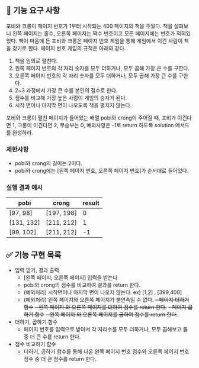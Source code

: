 ## 🚀 기능 요구 사항

포비와 크롱이 페이지 번호가 1부터 시작되는 400 페이지의 책을 주웠다. 책을 살펴보니 왼쪽 페이지는 홀수, 오른쪽 페이지는 짝수 번호이고 모든 페이지에는 번호가 적혀있었다. 책이 마음에 든 포비와 크롱은 페이지 번호 게임을 통해 게임에서 이긴 사람이 책을 갖기로 한다. 페이지 번호 게임의 규칙은 아래와 같다.

1. 책을 임의로 펼친다.
2. 왼쪽 페이지 번호의 각 자리 숫자를 모두 더하거나, 모두 곱해 가장 큰 수를 구한다.
3. 오른쪽 페이지 번호의 각 자리 숫자를 모두 더하거나, 모두 곱해 가장 큰 수를 구한다.
4. 2~3 과정에서 가장 큰 수를 본인의 점수로 한다.
5. 점수를 비교해 가장 높은 사람이 게임의 승자가 된다.
6. 시작 면이나 마지막 면이 나오도록 책을 펼치지 않는다.

포비와 크롱이 펼친 페이지가 들어있는 배열 pobi와 crong이 주어질 때, 포비가 이긴다면 1, 크롱이 이긴다면 2, 무승부는 0, 예외사항은 -1로 return 하도록 solution 메서드를 완성하라.

### 제한사항

- pobi와 crong의 길이는 2이다.
- pobi와 crong에는 [왼쪽 페이지 번호, 오른쪽 페이지 번호]가 순서대로 들어있다.

### 실행 결과 예시

| pobi       | crong      | result |
| ---------- | ---------- | ------ |
| [97, 98]   | [197, 198] | 0      |
| [131, 132] | [211, 212] | 1      |
| [99, 102]  | [211, 212] | -1     |

## ✅ 기능 구현 목록

- 입력 받기, 결과 출력
  - [왼쪽 페이지, 오른쪽 페이지] 입력을 받는다.
  - pobi와 crong의 점수를 비교하여 결과를 return 한다.
  - (예외처리) 시작면이나 마지막 면이 나오지 않는다. ex) [1,2] , [399,400]
  - (예외처리) 왼쪽 페이지와 오른쪽 페이지가 불연속일 수 없다.
    ~~- 페이지 더하기 함수~~
    ~~- 왼쪽 페이지 와 오른쪽 페이지를 더하여 점수를 return 한다.~~
    ~~- 페이지 곱하기 함수~~
    ~~- 왼쪽 페이지 와 오른쪽 페이지를 곱하여 점수를 return 한다.~~
- 더하기, 곱하기 함수
  - 페이지 번호를 입력으로 받아서 각 자리수를 모두 더하거나, 모두 곱해보고 둘 중 더 큰 수를 return 한다.
- 점수 비교하기 함수
  - 더하기, 곱하기 함수를 통해 나온 왼쪽 페이지 번호 점수와 오른쪽 페이지 번호 점수 중 더 큰 점수를 return 한다.
